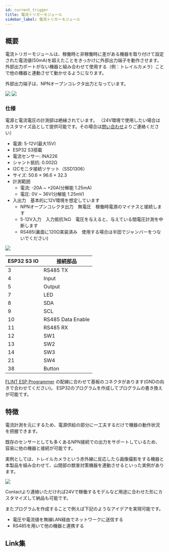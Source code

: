 ```yaml
---
id: current_trigger
title: 電流トリガーモジュール
sidebar_label: 電流トリガーモジュール
---
```


## 概要

電流トリガーモジュールは、稼働時と非稼働時に差がある機器を取り付けて設定された電流値(50mA)を超えたことをきっかけに外部出力端子を動作させます。
外部出力ポートがない機器と組み合わせて使用する（例：トレイルカメラ）ことで他の機器と連動させて動かせるようになります。

外部出力端子は、NPNオープンコレクタ出力となっています。

![](/img/docs/current_trigger/io.jpg)
![](/img/docs/current_trigger/connecter.jpg)

### 仕様

電源と電流電圧の計測部は絶縁されています。
（24V環境で使用したい場合はカスタマイズ品として提供可能です。その場合は[問い合わせ](https://hirameq.jp/contact)よりご連絡ください）

- 電源: 5-12V(最大15V)
- ESP32 S3搭載
- 電流センサー: INA226
- シャント抵抗: 0.002Ω
- I2Cモニタ接続ソケット（SSD1306）
- サイズ: 50.6 × 96.6 × 32.3
- 計測範囲
    - 電流: -20A ~ +20A(分解能 1.25mA)
    - 電圧: 0V ~ 36V(分解能 1.25mV)
- 入出力　基本的に12V環境を想定しています
    - NPNオープンコレクタ出力　無電圧　稼働時電源のマイナスと接続します
    - 5-12V入力　入力抵抗1kΩ　電圧を与えると、与えている間電圧計測を中断します
    - RS485(裏面に120Ω実装済み　使用する場合は半田でジャンバーをつないでください)

![](/img/docs/current_trigger/sample.jpg)

|ESP32 S3 IO|接続部品|
|---|---|
|3|RS485 TX|
|4|Input|
|5|Output|
|7|LED|
|8|SDA|
|9|SCL|
|10|RS485 Data Enable|
|11|RS485 RX|
|12|SW1|
|13|SW2|
|14|SW3|
|21|SW4|
|38|Button|

[FLINT ESP Programmer](https://www.switch-science.com/products/8121) の配線に合わせて基板のコネクタがあります(GNDの向きで合わせてください)。
ESP32のプログラムを作成してプログラムの書き換えが可能です。
    
## 特徴

電流計測を元にするため、電源供給の部分に一工夫するだけで機器の動作状況を把握できます。

既存のセンサーとしても多くあるNPN接続での出力をサポートしているため、容易に他の機器と接続が可能です。

実例としては、トレイルカメラという赤外線に反応したら画像撮影をする機器と本製品を組み合わせて、山間部の獣害対策機器を連動させるといった実例があります。

![](/img/docs/current_trigger/trailcamera.jpg)

Contactより連絡いただければ24Vで稼働するモデルなど用途に合わせた形にカスタマイズして納品も可能です。

またプログラムを作成することで例えば下記のようなアイデアを実現可能です。

- 電圧や電流値を無線LAN経由でネットワークに送信する
- RS485を用いて他の機器と連携する

## Link集
